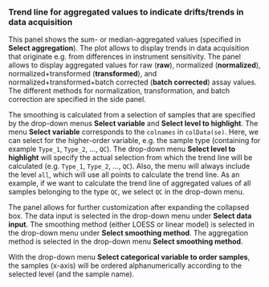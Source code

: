 ### Trend line for aggregated values to indicate drifts/trends in data acquisition

This panel shows the sum- or median-aggregated values (specified in
**Select aggregation**). The plot allows to display trends in data
acquisition that originate e.g. from differences in instrument 
sensitivity. The panel allows to display aggregated values for 
raw (**raw**), normalized 
(**normalized**), normalized+transformed (**transformed**), and
normalized+transformed+batch corrected (**batch corrected**)
assay values. 
The different methods for normalization, transformation, and batch correction 
are specified in the side panel. 

The smoothing is calculated from a 
selection of samples that are specified by the drop-down menus
**Select variable** and **Select level to highlight**. 
The menu **Select variable** corresponds to the `colnames` in 
`colData(se)`. Here, we can select for the higher-order variable, e.g.
the sample type (containing for example `Type_1`, `Type_2`, ..., `QC`). 
The drop-down menu **Select level to highlight** will specify the actual 
selection from which
the trend line will be calculated (e.g. `Type_1`, `Type_2`, ..., `QC`). Also,
the menu will always include the level `all`, which will use all points to 
calculate the trend line. As an example, if we want to calculate the trend line of 
aggregated values of all samples belonging to the type `QC`, we select
`QC` in the drop-down menu. 

The panel allows for further customization after expanding the collapsed box.
The data input is selected in the drop-down menu under **Select data input**.
The smoothing method (either LOESS or linear model) is selected in the drop-down
menu under **Select smoothing method**. The aggregation method is selected
in the drop-down menu **Select smoothing method**.

With the drop-down menu **Select categorical variable to order samples**, 
the samples (x-axis) will be ordered alphanumerically according to the 
selected level (and the sample name). 